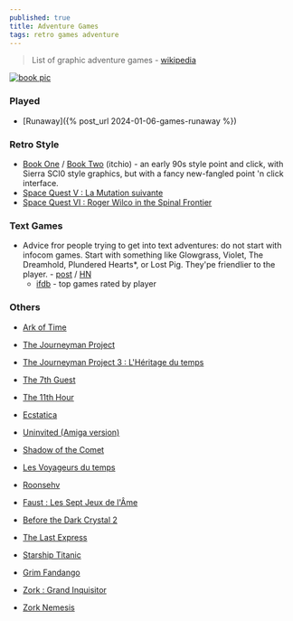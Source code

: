 ```yaml
---
published: true
title: Adventure Games
tags: retro games adventure
---
```

> List of graphic adventure games - [wikipedia](https://en.wikipedia.org/wiki/List_of_graphic_adventure_games)

[![book pic](https://img.itch.zone/aW1hZ2UvMTA5MzA4Mi82Mjk4OTQ4LnBuZw==/794x1000/PmIJXZ.png)](https://powerhoof.itch.io/the-telwynium)

### Played
- [Runaway]({% post_url 2024-01-06-games-runaway %})

### Retro Style
- [Book One](https://powerhoof.itch.io/the-telwynium) / [Book Two](https://powerhoof.itch.io/the-telwynium-book-two) (itchio) -  an early 90s style point and click, with Sierra SCI0 style graphics, but with a fancy new-fangled point 'n click interface.
- [Space Quest V : La Mutation suivante](https://www.abandonware-france.org/ltf_abandon/ltf_jeu.php?id=296)
- [Space Quest VI : Roger Wilco in the Spinal Frontier](https://www.abandonware-france.org/ltf_abandon/ltf_jeu.php?id=709)

### Text Games
- Advice fror people trying to get into text adventures: do not start with infocom games. Start with something like Glowgrass, Violet, The Dreamhold, Plundered Hearts*, or Lost Pig. They'pe friendlier to the player. - [post](https://news.ycombinator.com/item?id=45393375) / [HN](https://news.ycombinator.com/item?id=45392164)
	- [ifdb](https://ifdb.org/search?browse) - top games rated by player

### Others
- [Ark of Time](https://www.abandonware-france.org/ltf_abandon/ltf_jeu.php?id=1756&fic=liens)
- [The Journeyman Project](https://www.abandonware-france.org/ltf_abandon/ltf_jeu.php?id=1620)
- [The Journeyman Project 3 : L'Héritage du temps](https://www.abandonware-france.org/ltf_abandon/ltf_jeu.php?id=2215)

- [The 7th Guest](https://www.abandonware-france.org/ltf_abandon/ltf_jeu.php?id=762)
- [The 11th Hour](https://www.abandonware-france.org/ltf_abandon/ltf_jeu.php?id=800)
- [Ecstatica](https://www.abandonware-france.org/ltf_abandon/ltf_jeu.php?id=421)
- [Uninvited (Amiga version)](https://www.lemonamiga.com/games/details.php?id=1096)
- [Shadow of the Comet](https://www.abandonware-france.org/ltf_abandon/ltf_jeu.php?id=352)
- [Les Voyageurs du temps](https://www.abandonware-france.org/ltf_abandon/ltf_jeu.php?id=99)
- [Roonsehv](https://www.abandonware-france.org/ltf_abandon/ltf_jeu.php?id=2091)
- [Faust : Les Sept Jeux de l'Âme](https://www.abandonware-france.org/ltf_abandon/ltf_jeu.php?id=2235)
- [Before the Dark Crystal 2](https://www.abandonware-france.org/ltf_abandon/ltf_jeu.php?id=3461)
- [The Last Express](https://www.abandonware-france.org/ltf_abandon/ltf_jeu.php?id=1045)
- [Starship Titanic](https://www.abandonware-france.org/ltf_abandon/ltf_jeu.php?id=1757)
- [Grim Fandango](https://www.abandonware-france.org/ltf_abandon/ltf_jeu.php?id=1046)
- [Zork : Grand Inquisitor](https://www.abandonware-france.org/ltf_abandon/ltf_jeu.php?id=1042)
- [Zork Nemesis](https://www.abandonware-france.org/ltf_abandon/ltf_jeu.php?id=789)
